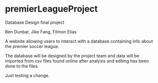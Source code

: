 # premierLeagueProject
Database Design final project


Ben Dunbar, Jike Fang, Filmon Elias 

A website allowing users to interact with a database containing info
about the premier soccer league. 

The database will be designed by the project team and data will be imported from csv files found online after analysis and editing has been done to the files. 

Just testing a change.